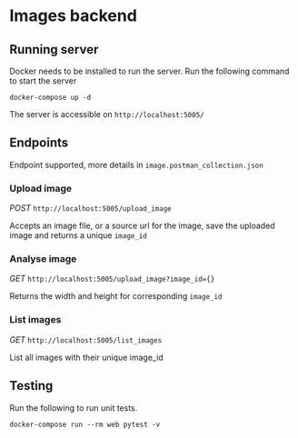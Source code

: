 # Images backend

## Running server
Docker needs to be installed to run the server. Run the following command to start the server

```shell
docker-compose up -d
```

The server is accessible on `http://localhost:5005/`

## Endpoints
Endpoint supported, more details in `image.postman_collection.json`

### Upload image
_POST_ `http://localhost:5005/upload_image`

Accepts an image file, or a source url for the image, save the uploaded image and returns a unique `image_id`

### Analyse image
_GET_ `http://localhost:5005/upload_image?image_id={}`

Returns the width and height for corresponding `image_id`

### List images
_GET_ `http://localhost:5005/list_images`

List all images with their unique image_id

## Testing
Run the following to run unit tests.

```shell
docker-compose run --rm web pytest -v
```